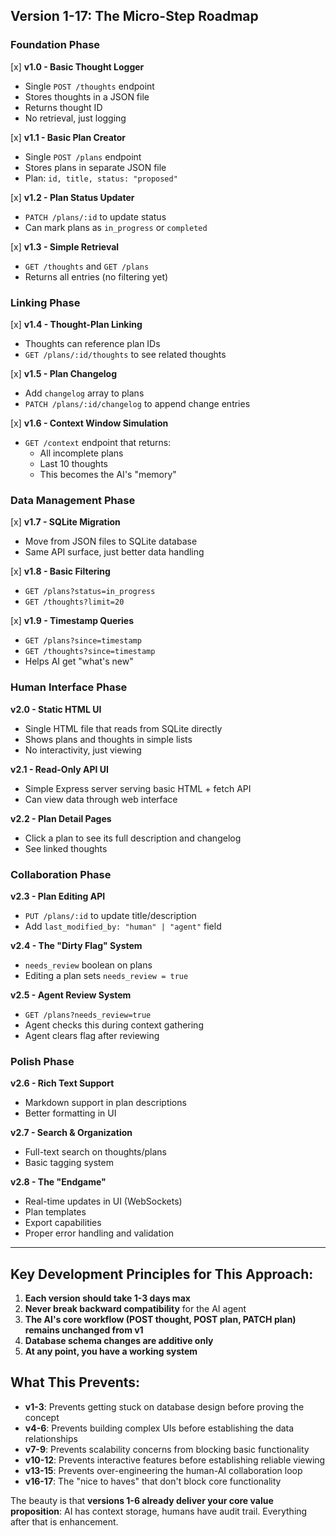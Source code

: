 ## Version 1-17: The Micro-Step Roadmap

### **Foundation Phase**

[x] **v1.0 - Basic Thought Logger**
- Single `POST /thoughts` endpoint
- Stores thoughts in a JSON file
- Returns thought ID
- No retrieval, just logging

[x] **v1.1 - Basic Plan Creator** 
- Single `POST /plans` endpoint
- Stores plans in separate JSON file
- Plan: `id, title, status: "proposed"`

[x] **v1.2 - Plan Status Updater**
- `PATCH /plans/:id` to update status
- Can mark plans as `in_progress` or `completed`

[x] **v1.3 - Simple Retrieval**
- `GET /thoughts` and `GET /plans`
- Returns all entries (no filtering yet)

### **Linking Phase**

[x] **v1.4 - Thought-Plan Linking**
- Thoughts can reference plan IDs
- `GET /plans/:id/thoughts` to see related thoughts

[x] **v1.5 - Plan Changelog**
- Add `changelog` array to plans
- `PATCH /plans/:id/changelog` to append change entries

[x] **v1.6 - Context Window Simulation**
- `GET /context` endpoint that returns:
  - All incomplete plans
  - Last 10 thoughts
  - This becomes the AI's "memory"

### **Data Management Phase**

[x] **v1.7 - SQLite Migration**
- Move from JSON files to SQLite database
- Same API surface, just better data handling

[x] **v1.8 - Basic Filtering**
- `GET /plans?status=in_progress`
- `GET /thoughts?limit=20`

[x] **v1.9 - Timestamp Queries**
- `GET /plans?since=timestamp`
- `GET /thoughts?since=timestamp`
- Helps AI get "what's new"

### **Human Interface Phase**

**v2.0 - Static HTML UI**
- Single HTML file that reads from SQLite directly
- Shows plans and thoughts in simple lists
- No interactivity, just viewing

**v2.1 - Read-Only API UI**
- Simple Express server serving basic HTML + fetch API
- Can view data through web interface

**v2.2 - Plan Detail Pages**
- Click a plan to see its full description and changelog
- See linked thoughts

### **Collaboration Phase**

**v2.3 - Plan Editing API**
- `PUT /plans/:id` to update title/description
- Add `last_modified_by: "human" | "agent"` field

**v2.4 - The "Dirty Flag" System**
- `needs_review` boolean on plans
- Editing a plan sets `needs_review = true`

**v2.5 - Agent Review System**
- `GET /plans?needs_review=true` 
- Agent checks this during context gathering
- Agent clears flag after reviewing

### **Polish Phase**

**v2.6 - Rich Text Support**
- Markdown support in plan descriptions
- Better formatting in UI

**v2.7 - Search & Organization**
- Full-text search on thoughts/plans
- Basic tagging system

**v2.8 - The "Endgame"**
- Real-time updates in UI (WebSockets)
- Plan templates
- Export capabilities
- Proper error handling and validation

---

## Key Development Principles for This Approach:

1. **Each version should take 1-3 days max**
2. **Never break backward compatibility** for the AI agent
3. **The AI's core workflow (POST thought, POST plan, PATCH plan) remains unchanged from v1**
4. **Database schema changes are additive only**
5. **At any point, you have a working system**

## What This Prevents:

- **v1-3**: Prevents getting stuck on database design before proving the concept
- **v4-6**: Prevents building complex UIs before establishing the data relationships  
- **v7-9**: Prevents scalability concerns from blocking basic functionality
- **v10-12**: Prevents interactive features before establishing reliable viewing
- **v13-15**: Prevents over-engineering the human-AI collaboration loop
- **v16-17**: The "nice to haves" that don't block core functionality

The beauty is that **versions 1-6 already deliver your core value proposition**: AI has context storage, humans have audit trail. Everything after that is enhancement.
